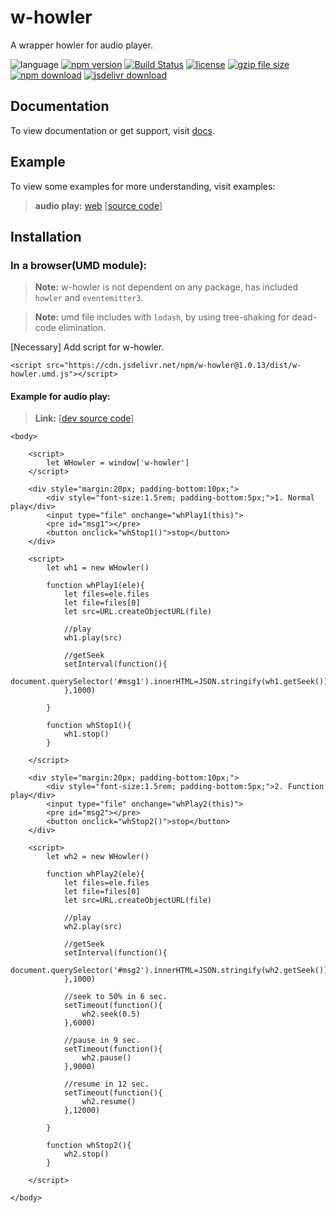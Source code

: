 # w-howler
A wrapper howler for audio player.

![language](https://img.shields.io/badge/language-JavaScript-orange.svg) 
[![npm version](http://img.shields.io/npm/v/w-howler.svg?style=flat)](https://npmjs.org/package/w-howler) 
[![Build Status](https://travis-ci.org/yuda-lyu/w-howler.svg?branch=master)](https://travis-ci.org/yuda-lyu/w-howler) 
[![license](https://img.shields.io/npm/l/w-howler.svg?style=flat)](https://npmjs.org/package/w-howler) 
[![gzip file size](http://img.badgesize.io/yuda-lyu/w-howler/master/dist/w-howler.umd.js.svg?compression=gzip)](https://github.com/yuda-lyu/w-howler)
[![npm download](https://img.shields.io/npm/dt/w-howler.svg)](https://npmjs.org/package/w-howler) 
[![jsdelivr download](https://img.shields.io/jsdelivr/npm/hm/w-howler.svg)](https://www.jsdelivr.com/package/npm/w-howler)

## Documentation
To view documentation or get support, visit [docs](https://yuda-lyu.github.io/w-howler/global.html).

## Example
To view some examples for more understanding, visit examples:

> **audio play:** [web](https://yuda-lyu.github.io/w-howler/examples/web.html) [[source code](https://github.com/yuda-lyu/w-howler/blob/master/docs/examples/web.html)]

## Installation
### In a browser(UMD module):
> **Note:** w-howler is not dependent on any package, has included `howler` and `eventemitter3`.

> **Note:** umd file includes with `lodash`, by using tree-shaking for dead-code elimination.

[Necessary] Add script for w-howler.
```alias
<script src="https://cdn.jsdelivr.net/npm/w-howler@1.0.13/dist/w-howler.umd.js"></script>
```

#### Example for audio play:
> **Link:** [[dev source code](https://github.com/yuda-lyu/w-howler/blob/master/web.html)]
```alias
<body>

    <script>
        let WHowler = window['w-howler']
    </script>

    <div style="margin:20px; padding-bottom:10px;">
        <div style="font-size:1.5rem; padding-bottom:5px;">1. Normal play</div>
        <input type="file" onchange="whPlay1(this)">
        <pre id="msg1"></pre>
        <button onclick="whStop1()">stop</button>
    </div>

    <script>
        let wh1 = new WHowler()

        function whPlay1(ele){
            let files=ele.files
            let file=files[0]
            let src=URL.createObjectURL(file)

            //play
            wh1.play(src)

            //getSeek
            setInterval(function(){
                document.querySelector('#msg1').innerHTML=JSON.stringify(wh1.getSeek())
            },1000)

        }

        function whStop1(){
            wh1.stop()
        }

    </script>

    <div style="margin:20px; padding-bottom:10px;">
        <div style="font-size:1.5rem; padding-bottom:5px;">2. Function play</div>
        <input type="file" onchange="whPlay2(this)">
        <pre id="msg2"></pre>
        <button onclick="whStop2()">stop</button>
    </div>

    <script>
        let wh2 = new WHowler()

        function whPlay2(ele){
            let files=ele.files
            let file=files[0]
            let src=URL.createObjectURL(file)

            //play
            wh2.play(src)

            //getSeek
            setInterval(function(){
                document.querySelector('#msg2').innerHTML=JSON.stringify(wh2.getSeek())
            },1000)

            //seek to 50% in 6 sec.
            setTimeout(function(){
                wh2.seek(0.5)
            },6000)

            //pause in 9 sec.
            setTimeout(function(){
                wh2.pause()
            },9000)

            //resume in 12 sec.
            setTimeout(function(){
                wh2.resume()
            },12000)

        }

        function whStop2(){
            wh2.stop()
        }

    </script>

</body>
```